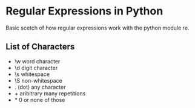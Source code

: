 Regular Expressions in Python
=============================

Basic scetch of how regular expressions work with the python module re. 

List of Characters
------------------

- \w            word character
- \d            digit character
- \s            whitespace
- \S            non-whitespace
- . (dot)       any character
- \+            aribitrary many repetitions
- \*            0 or none of those
